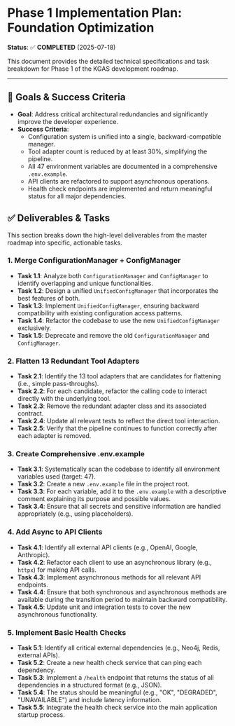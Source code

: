 # Phase 1 Implementation Plan: Foundation Optimization

**Status**: ✅ **COMPLETED** (2025-07-18)

This document provides the detailed technical specifications and task breakdown for Phase 1 of the KGAS development roadmap.

---

## 🎯 **Goals & Success Criteria**

-   **Goal**: Address critical architectural redundancies and significantly improve the developer experience.
-   **Success Criteria**:
    -   Configuration system is unified into a single, backward-compatible manager.
    -   Tool adapter count is reduced by at least 30%, simplifying the pipeline.
    -   All 47 environment variables are documented in a comprehensive `.env.example`.
    -   API clients are refactored to support asynchronous operations.
    -   Health check endpoints are implemented and return meaningful status for all major dependencies.

## ✅ **Deliverables & Tasks**

This section breaks down the high-level deliverables from the master roadmap into specific, actionable tasks.

### 1. **Merge ConfigurationManager + ConfigManager**
-   **Task 1.1**: Analyze both `ConfigurationManager` and `ConfigManager` to identify overlapping and unique functionalities.
-   **Task 1.2**: Design a unified `UnifiedConfigManager` that incorporates the best features of both.
-   **Task 1.3**: Implement `UnifiedConfigManager`, ensuring backward compatibility with existing configuration access patterns.
-   **Task 1.4**: Refactor the codebase to use the new `UnifiedConfigManager` exclusively.
-   **Task 1.5**: Deprecate and remove the old `ConfigurationManager` and `ConfigManager`.

### 2. **Flatten 13 Redundant Tool Adapters**
-   **Task 2.1**: Identify the 13 tool adapters that are candidates for flattening (i.e., simple pass-throughs).
-   **Task 2.2**: For each candidate, refactor the calling code to interact directly with the underlying tool.
-   **Task 2.3**: Remove the redundant adapter class and its associated contract.
-   **Task 2.4**: Update all relevant tests to reflect the direct tool interaction.
-   **Task 2.5**: Verify that the pipeline continues to function correctly after each adapter is removed.

### 3. **Create Comprehensive .env.example**
-   **Task 3.1**: Systematically scan the codebase to identify all environment variables used (target: 47).
-   **Task 3.2**: Create a new `.env.example` file in the project root.
-   **Task 3.3**: For each variable, add it to the `.env.example` with a descriptive comment explaining its purpose and possible values.
-   **Task 3.4**: Ensure that all secrets and sensitive information are handled appropriately (e.g., using placeholders).

### 4. **Add Async to API Clients**
-   **Task 4.1**: Identify all external API clients (e.g., OpenAI, Google, Anthropic).
-   **Task 4.2**: Refactor each client to use an asynchronous library (e.g., `httpx`) for making API calls.
-   **Task 4.3**: Implement asynchronous methods for all relevant API endpoints.
-   **Task 4.4**: Ensure that both synchronous and asynchronous methods are available during the transition period to maintain backward compatibility.
-   **Task 4.5**: Update unit and integration tests to cover the new asynchronous functionality.

### 5. **Implement Basic Health Checks**
-   **Task 5.1**: Identify all critical external dependencies (e.g., Neo4j, Redis, external APIs).
-   **Task 5.2**: Create a new health check service that can ping each dependency.
-   **Task 5.3**: Implement a `/health` endpoint that returns the status of all dependencies in a structured format (e.g., JSON).
-   **Task 5.4**: The status should be meaningful (e.g., "OK", "DEGRADED", "UNAVAILABLE") and include latency information.
-   **Task 5.5**: Integrate the health check service into the main application startup process.
